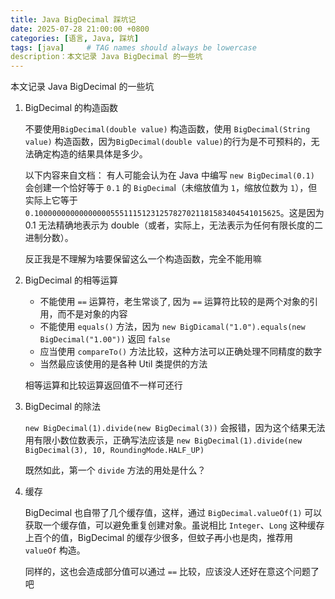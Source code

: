 ```yaml
---
title: Java BigDecimal 踩坑记
date: 2025-07-28 21:00:00 +0800
categories: [语言, Java, 踩坑]
tags: [java]     # TAG names should always be lowercase
description：本文记录 Java BigDecimal 的一些坑
---
```


本文记录 Java BigDecimal 的一些坑

1. BigDecimal 的构造函数

    不要使用```BigDecimal(double value)``` 构造函数，使用 ```BigDecimal(String value)``` 构造函数，因为`BigDecimal(double value)`的行为是不可预料的，无法确定构造的结果具体是多少。
    
    以下内容来自文档：
    有人可能会认为在 Java 中编写 `new BigDecimal(0.1)` 会创建一个恰好等于 `0.1` 的 `BigDecima`l（未缩放值为 `1`，缩放位数为 `1`），但实际上它等于 `0.1000000000000000055511151231257827021181583404541015625`。这是因为 0.1 无法精确地表示为 double（或者，实际上，无法表示为任何有限长度的二进制分数）。

    反正我是不理解为啥要保留这么一个构造函数，完全不能用嘛

2. BigDecimal 的相等运算

   - 不能使用 `==` 运算符，老生常谈了, 因为 `==` 运算符比较的是两个对象的引用，而不是对象的内容
   - 不能使用 `equals()` 方法，因为 `new BigDicamal("1.0").equals(new BigDecimal("1.00"))` 返回 `false`
   - 应当使用 `compareTo()` 方法比较，这种方法可以正确处理不同精度的数字
   - 当然最应该使用的是各种 Util 类提供的方法

    相等运算和比较运算返回值不一样可还行

3. BigDecimal 的除法

    `new BigDecimal(1).divide(new BigDecimal(3))` 会报错，因为这个结果无法用有限小数位数表示，正确写法应该是 `new BigDecimal(1).divide(new BigDecimal(3), 10, RoundingMode.HALF_UP)`

    既然如此，第一个 `divide` 方法的用处是什么？

4. 缓存
   
   BigDecimal 也自带了几个缓存值，这样，通过 `BigDecimal.valueOf(1)` 可以获取一个缓存值，可以避免重复创建对象。虽说相比 `Integer`、`Long` 这种缓存上百个的值，BigDecimal 的缓存少很多，但蚊子再小也是肉，推荐用 `valueOf` 构造。

   同样的，这也会造成部分值可以通过 `==` 比较，应该没人还好在意这个问题了吧